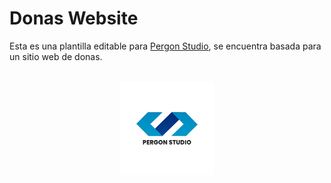 # Donas Website
Esta es una plantilla editable para [Pergon Studio](https://github.com/Pergon-Studio), se encuentra basada para un sitio web de donas.

<p align="center"> <br>
     <a href="https://github.com/PergonStudio"/a>
      <img width="150" heigth="150" src="https://github.com/Pergon-Studio/Pergon-Studio/blob/main/Logo%20README.png">
  </a>
</p>
